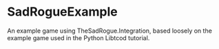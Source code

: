 # SadRogueExample
An example game using TheSadRogue.Integration, based loosely on the example game used in the Python Libtcod tutorial.
